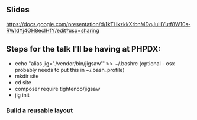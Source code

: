 ## Slides

https://docs.google.com/presentation/d/1kTHkzkkXrbnMDqJuHYutf8W10s-RWIdYj4GH8ecIHfY/edit?usp=sharing

## Steps for the talk I'll be having at PHPDX:

* echo "alias jig='./vendor/bin/jigsaw'" >> ~/.bashrc (optional - osx probably needs to put this in ~/.bash_profile)
* mkdir site
* cd site
* composer require tightenco/jigsaw
* jig init

### Build a reusable layout
